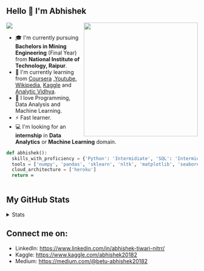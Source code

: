 ## Hello 👋 I'm Abhishek 
<img align='right' src="https://s6.gifyu.com/images/man-programmer-working-computer-with-code-screen-illustration-programmer-working-writing-code_87749-276.jpg" width="300">

<img src="https://img.shields.io/badge/Nitian-Abhishek%20Tiwari-important">

- 🎓 I'm currently pursuing **Bachelors in Mining Engineering** (Final Year) from **National Institute of Technology, Raipur**.
- 🌱 I'm currently learning from [Coursera](https://www.coursera.org/) ,[Youtube](https://www.youtube.com/), [Wikipedia](https://en.wikipedia.org/), [Kaggle](https://www.kaggle.com/) and [Analytic Vidhya](https://www.analyticsvidhya.com/).
- 🤟 I love Programming, Data Analysis and Machine Learning.
- ⚡️ Fast learner.
- 💻 I'm looking for an **internship** in **Data Analytics** or **Machine Learning** domain.

```python
def abhishek():
  skills_with_proficiency = {'Python': 'Intermidiate', 'SQL': 'Intermidiate', 'HTML & CSS': 'Intermidiate'}
  tools = ['numpy', 'pandas', 'sklearn', 'nltk', 'matplotlib', 'seaborn', 'flask', 'alteryx']
  cloud_architecture = ['heroku']
  return ∞
  

```


## My GitHub Stats
<details>
  <summary>Stats</summary>
  
  ![Github stats](https://github-readme-stats.vercel.app/api?username=Abhishek20182&show_icons=true)

  ![Top Langs](https://github-readme-stats.vercel.app/api/top-langs/?username=Abhishek20182&layout=compact)
 
  </details>
  

## Connect me on:
- LinkedIn: https://www.linkedin.com/in/abhishek-tiwari-nitrr/
- Kaggle: https://www.kaggle.com/abhishek20182
- Medium: https://medium.com/@betu-abhishek20182
